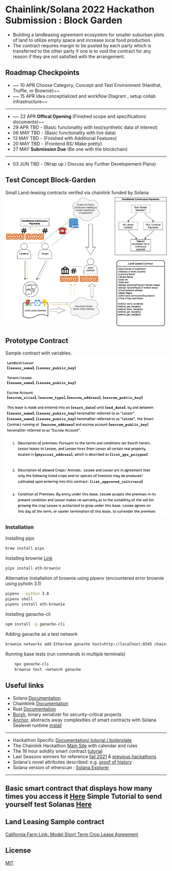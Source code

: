 # Chainlink/Solana 2022 Hackathon Submission : Block Garden
* Building a landleasing agreement ecosystem for smaller suburban plots of land to utilize empty space and increase local food production.
* The contract requires margin to be posted by each party which is transferred to the other party if one is to void the contract for any reason if they are not satisfied with the arrangement.


## Roadmap Checkpoints
* ~~  10   APR  Choose Category, Concept and Test Environment (Hardhat, Truffle, or Brownie)~~
* ~~  15   APR  Idea conceptialized and workflow Diagram , setup collab infrastructure~~
----- 
* ~~  22   APR  __Offical Opening__ (Finished scope and specifications documents)~~
* 29   APR  TBD - (Basic funcionality with test/synthetic data of interest)
* 06   MAY  TBD - (Basic funcitonality with live data)
* 13   MAY	TBD - (Finished with Additional Features)
* 20   MAY  TBD - (Frontend BS/ Make pretty)
* 27   MAY	__Submission Due__ (Be one with the blockchain)
----- 
* 03  JUN  TBD - (Wrap up / Discuss any Further Developement Plans)


## Test Concept Block-Garden
Small Land-leasing contracts verifed via chainlink funded by Solana
![diagram](diagram.png)

## Prototype Contract
Sample contract with variables.
![diagram](sample_contract_image.png)

### Installation
Installing pipx
```bash
brew install pipx
```
Installing brownie [Link](https://eth-brownie.readthedocs.io/en/latest/install.html)
```bash
pipx install eth-brownie
```
Alternative Installation of brownie using pipenv (encountered error brownie using pyhotn 3.1)
```bash
pipenv --python 3.8
pipenv shell
pipenv install eth-brownie
```
Installing ganache-cli
```bash
npm install -g ganache-cli
```
Adding ganache as a test network
```bash
brownie networks add Ethereum ganache host=http://localhost:8545 chainid=1337
```
Running base tests (run commands in multiple terminals)
```bash
	npx ganache-cli
	brownie test —network ganache
```






## Useful links
* Solana [Documentation](https://docs.solana.com)
* Chainklink [Documentation](https://docs.chain.link/?_ga=2.124500034.993353181.1649598364-607422185.1649598364)
* Rust [Documentation](https://doc.rust-lang.org/book/title-page.html)
* [Borsh](https://borsh.io), binary serializer for security-critical projects 
* [Anchor](https://project-serum.github.io/anchor/getting-started/introduction.html), abstracts away complexities of smart contracts with Solana Sealevel runtime [install](https://book.anchor-lang.com/chapter_2/installation.html)
----- 
* Hackathon Specific [Documentation/ tutorial / boilerplate](https://docs.chain.link/docs/hackathon-resources/?_ga=2.212595676.993353181.1649598364-607422185.1649598364)
* The Chainlink Hackathon [Main Site](https://chain.link/hackathon) with calendar and rules
* The 16 hour solidity smart contract [tutorial](https://www.youtube.com/watch?v=M576WGiDBdQ)
* Last Seasons winners for reference [fall 2021](https://chain.link/hackathon/hackathon-2021-fall) & [previous hackathons](https://docs.chain.link/docs/example-projects/)
* Solana's novel attributes described: e.g. [proof of history](https://medium.com/solana-labs/proof-of-history-a-clock-for-blockchain-cf47a61a9274)
* Solana version of etherscan : [Solana Explorer](https://explorer.solana.com)
----- 
Basic smart contract that displays how many times you access it [Here](https://blog.chain.link/how-to-build-and-deploy-a-solana-smart-contract/)
Simple Tutorial to send yourself test Solanas [Here](https://docs.google.com/document/d/e/2PACX-1vTf4o3Va9TrwsFpYDnTLB8LpIwK1MUh0WIBtajio-Jk78aWlIKF-87BfFdRG2HcfExIq3WIFut_IwdA/pub?_hsmi=208190576&_hsenc=p2ANqtz--PLMIpMAPLBYFfEOVK21XVo822ctPlhBLHs1RawAvQynS-Dzg9rcNDgR0ZKX_3Ek3VKWHo-wWTegOX9-a8Vg6BcHROYA)
------


## Land Leasing Sample contract
[California Farm Link: Model Short Term Crop Lease Agreement](https://farmlandinfo.org/sample_documents/california-farm-link-model-short-term-crop-lease-agreement/)

## License
[MIT](https://choosealicense.com/licenses/mit/)


